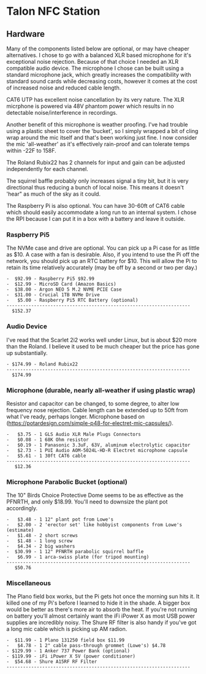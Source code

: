 # Talon NFC Station

## Hardware

Many of the components listed below are optional, or may have cheaper alternatives. I chose to go with a balanced XLR based microphone for it's exceptional noise rejection. Because of that choice I needed an XLR compatible audio device. The microphone I chose can be built using a standard microphone jack, which greatly increases the compatibility with standard sound cards while decreasing costs, however it comes at the cost of increased noise and reduced cable length.

CAT6 UTP has excellent noise cancellation by its very nature. The XLR micrphone is powered via 48V phantom power which results in no detectable noise/interference in recordings.

Another benefit of this microphone is weather proofing. I've had trouble using a plastic sheet to cover the 'bucket', so I simply wrapped a bit of cling wrap around the mic itself and that's been working just fine. I now consider the mic 'all-weather' as it's effectively rain-proof and can tolerate temps within -22F to 158F.

The Roland Rubix22 has 2 channels for input and gain can be adjusted independently for each channel.

The squirrel baffle probably only increases signal a tiny bit, but it is very directional thus reducing a bunch of local noise. This means it doesn't 'hear" as much of the sky as it could.

The Raspberry Pi is also optional. You can have 30-60ft of CAT6 cable which should easily accommodate a long run to an internal system. I chose the RPI because I can put it in a box with a battery and leave it outside.

### Raspberry Pi5

The NVMe case and drive are optional. You can pick up a Pi case for as little as $10. A case with a fan is desirable. Also, if you intend to use the Pi off the network, you should pick up an RTC battery for $10. This will allow the Pi to retain its time relatively accurately (may be off by a second or two per day.)

```
-  $92.99 - Raspberry Pi5 $92.99
-  $12.99 - MicroSD Card (Amazon Basics)
-  $38.00 - Argon NEO 5 M.2 NVME PCIE Case
-  $31.00 - Crucial 1TB NVMe Drive
-   $5.00 - Raspberry Pi5 RTC Battery (optional)
-------------------------------------------------------------------
  $152.37
```

### Audio Device

I've read that the Scarlet 2i2 works well under Linux, but is about $20 more than the Roland. I believe it used to be much cheaper but the price has gone up substantially.

```
- $174.99 - Roland Rubix22
-------------------------------------------------------------------
  $174.99
```

### Microphone (durable, nearly all-weather if using plastic wrap)

Resistor and capacitor can be changed, to some degree, to alter low frequency nose rejection. Cable length can be extended up to 50ft from what I've ready, perhaps longer. Microphone based on (https://potardesign.com/simple-p48-for-electret-mic-capsules/).

```
-   $3.75 - 1 GLS Audio XLR Male Plugs Connectors
-   $0.08 - 1 68K Ohm resistor
-   $0.19 - 1 Panasonic 3.3uF, 63V, aluminum electrolytic capacitor
-   $2.73 - 1 PUI Audio AOM-5024L-HD-R Electret microphone capsule
-   $5.61 - 1 30ft CAT6 cable
-------------------------------------------------------------------
   $12.36
```

### Microphone Parabolic Bucket (optional)

The 10" Birds Choice Protective Dome seems to be as effective as the PFNRTH, and only $18.99. You'll need to downsize the plant pot accordingly.

```
-   $3.48 - 1 12" plant pot from Lowe's
-   $2.00 - 2 'erector set' like hobbyist components from Lowe's (estimate)
-   $1.48 - 2 short screws
-   $1.48 - 1 long screw
-   $4.34 - 2 big washers
-  $30.99 - 1 12" PFNRTH parabolic squirrel baffle
-   $6.99 - 1 arca-swiss plate (for tripod mounting)
-------------------------------------------------------------------
   $50.76
```

### Miscellaneous

The Plano field box works, but the Pi gets hot once the morning sun hits it. It killed one of my Pi's before I learned to hide it in the shade. A bigger box would be better as there's more air to absorb the heat. If you're not running on battery you'll almost certainly want the iFi iPower X as most USB power supplies are incredibly noisy. The Shure RF filter is also handy if you've got a long mic cable which is picking up AM radion.

```
-  $11.99 - 1 Plano 131250 field box $11.99
-   $4.78 - 1 2" cable pass-through grommet (Lowe's) $4.78
- $129.99 - 1 Anker 737 Power Bank (optional)
- $119.99 - iFi iPower X 5V (power conditioner)
-  $54.68 - Shure A15RF RF Filter
-------------------------------------------------------------------
```
